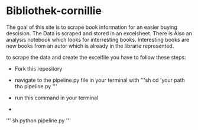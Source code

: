 # Bibliothek-cornillie

The goal of this site is to scrape book information for an easier buying descision.
The Data is scraped and stored in an excelsheet. There is Also an analysis notebook which looks for interresting books.
Interesting books are new books from an autor which is already in the librarie represented.

to scrape the data and create the excelfile you have to follow these steps:

- Fork this repository
- navigate to the pipeline.py file in your terminal with 
'''sh
cd 'your path tho pipeline.py
'''

- run this command in your terminal
- 
''' sh
python pipeline.py
'''
